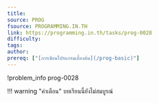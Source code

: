 ```yaml
---
title: 
source: PROG
fsource: PROGRAMMING.IN.TH
link: https://programming.in.th/tasks/prog-0028
difficulty: 
tags: 
author: 
prereq: ["[การเขียนโปรแกรมเบื้องต้น](/prog-basic)"]
---
```


!problem_info prog-0028

!!! warning "คำเตือน"
    บทเรียนนี้ยังไม่สมบูรณ์